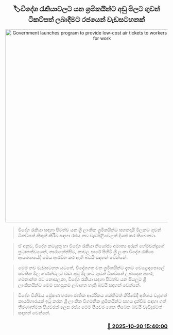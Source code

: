 <p align='center'><b><h2 align='center' title='Government launches program to provide low-cost air tickets to workers going abroad for work'>🏷විදේශ රැකියාවලට යන ශ්‍රමිකයින්ට අඩු මිලට ගුවන් ටිකට්පත් ලබාදීමට රජයෙන් වැඩසටහනක්</h2></b></p>
<p align='center'><img src='https://helakuru.sgp1.cdn.digitaloceanspaces.com/esana/images/lib/air-ticket-kj.jpg' width='600' alt='Government launches program to provide low-cost air tickets to workers going abroad for work'></p>

> විදේශ රැකියා සඳහා පිටත්ව යන ශ්‍රී ලාංකික ශ්‍රමිකයින්ට සහනදායී මිලකට ගුවන් ටිකට්පත් නිකුත් කිරීම සඳහා රජය නව වැඩපිළිවෙළක් දියත් කර තිබෙනවා.

> ඒ අනුව, විදේශ කටයුතු හා විදේශ රැකියා නියෝජ්‍ය අමාත්‍ය අරුන් හේමචන්ද්‍රගේ ප්‍රධානත්වයෙන්, නාරාහේන්පිට, නාවල පාරේ පිහිටි ශ්‍රී ලංකා විදේශ රැකියා ආයතනයේදී මෙය ආරම්භ කර ඇති බවයි සඳහන් වෙන්නේ.

> මෙම නව වැඩසටහන යටතේ, විදේශගත වන ශ්‍රමිකයින්ට දැනට වෙළෙඳපොලේ පවතින මිල ගණන්වලට වඩා අඩු මිලකට ගුවන් ටිකට්පත් ලබාදෙන අතර, ගමනාන්ත රට නොසලකා, විදේශ රැකියා සඳහා පිටත්ව යන සියලුම ශ්‍රී ලාංකිකයින්ට මෙම පහසුකම ලබාගත හැකි බවයි සඳහන් වෙන්නේ.

> විදේශ විනිමය ප්‍රේෂණ හරහා ජාතික ආර්ථිකය ශක්තිමත් කිරීමේදී අතිශය වැදගත් කාර්යභාරයක් ඉටු කරන ශ්‍රී ලාංකික විගමනික ශ්‍රමිකයින්ට සහය දැක්වීම සඳහා ගත් තීරණාත්මක පියවරක් ලෙස රජය මෙම පියවර ගෙන තිබෙන බවයි වැඩිදුරටත් සඳහන් වෙන්නේ.



<h3 align='right'><a href='https://www.helakuru.lk/esana/p/114612/'>📅 2025-10-20 15:40:00</a></h3>
